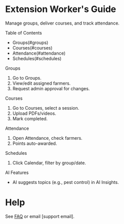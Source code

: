 
# Extension Worker's Guide

Manage groups, deliver courses, and track attendance.

Table of Contents
- Groups(#groups)
- Courses(#courses)
- Attendance(#attendance)
- Schedules(#schedules)

Groups
1. Go to Groups.
2. View/edit assigned farmers.
3. Request admin approval for changes.

Courses
1. Go to Courses, select a session.
2. Upload PDFs/videos.
3. Mark completed.

Attendance
1. Open Attendance, check farmers.
2. Points auto-awarded.

Schedules
1. Click Calendar, filter by group/date.

AI Features
- AI suggests topics (e.g., pest control) in AI Insights.

# Help
See [FAQ](./../../faq/faq.md) or email [support email].
